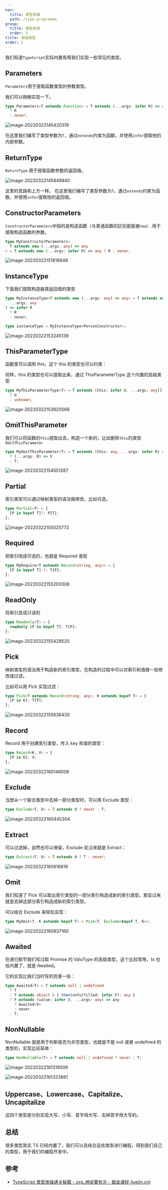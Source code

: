 ```yaml
---
nav:
  title: 类型体操
  path: /type-programme
group:
  title: 类型系统
  order: 3
title: 高级类型
order: 1
---
```


我们知道`TypeScript`实际内置有帮我们实现一些常见的类型。

## Parameters

`Parameters`用于提取函数类型的参数类型。

我们可以稍微实现一下。

```ts
type Parameters<T extends Function> = T extends (...args: infer R) => any
  ? R
  : never;
```

![image-20220322145420319](../../../assert/image-20220322145420319.png)

在这里我们编写了类型参数为`T`，通过`extends`约束为函数，并使用`infer`提取他的内部参数。

## ReturnType

`ReturnType` 用于提取函数参数的返回值。

![image-20220322145849840](../../../assert/image-20220322145849840.png)

这里的思路和上方一样。
在这里我们编写了类型参数为`T`，通过`extends`约束为函数，并使用`infer`提取他的返回值。

## ConstructorParameters

`ConstructorParameters`中指的是构造函数（与普通函数的区别是能被`new`）.用于提取构造函数的参数。

```ts
type MyConstructorParameters<
  T extends new (...args: any) => any
> = T extends new (...args: infer R) => any ? R : never;
```

![image-20220322151818648](../../../assert/image-20220322151818648.png)

## InstanceType

下面我们提取构造器类返回值的类型

```ts
type MyInstanceType<T extends new (...args: any) => any> = T extends new (
  ...args: any
) => infer R
  ? R
  : never;

type instanceType = MyInstanceType<PersonConstructor>;
```

![image-20220322153245139](../../../assert/image-20220322153245139.png)

## ThisParameterType

函数里可以调用 this，这个 this 的类型也可以约束：

同样，this 的类型也可以提取出来，通过 ThisParameterType 这个内置的高级类型

```ts
type MyThisParameterType<T> = T extends (this: infer U, ...args: any[]) => any
  ? U
  : unknown;
```

![image-20220322153920066](../../../assert/image-20220322153920066.png)

## OmitThisParameter

我们可以将函数的`this`提取出去，构造一个新的，比如删除`this`的类型`OmitThisParameter`

```ts
type MyOmitThisParameter<T> = T extends (this: any, ...args: infer R) => infer V
  ? (...args: R) => V
  : T;
```

![image-20220322154551287](../../../assert/image-20220322154551287.png)

## Partial

索引类型可以通过映射类型的语法做修改，比如可选。

```ts
type Partial<T> = {
  [P in keyof T]?: P[T];
};
```

![image-20220322155025772](../../../assert/image-20220322155025772.png)

## Required

把索引改成可选的，也就是 Required 类型

```ts
type MyRequire<T extends Record<string, any>> = {
  [P in keyof T]-?: T[P];
};
```

![image-20220322155200306](../../../assert/image-20220322155200306.png)

## ReadOnly

将索引变成只读的

```ts
type Readonly<T> = {
  readonly [P in keyof T]: T[P];
};
```

![image-20220322155429520](../../../assert/image-20220322155429520.png)

## Pick

映射类型的语法用于构造新的索引类型，在构造的过程中可以对索引和值做一些修改或过滤。

比如可以用 Pick 实现过滤：

```ts
type Pick<T extends Record<string, any>, K extends keyof T> = {
  [P in K]: T[P];
};
```

![image-20220322155836430](../../../assert/image-20220322155836430.png)

## Record

Record 用于创建索引类型，传入 key 和值的类型：

```ts
type Record<K, V> = {
  [P in K]: V;
};
```

![image-20220322160146006](../../../assert/image-20220322160146006.png)

## Exclude

当想从一个联合类型中去掉一部分类型时，可以用 Exclude 类型：

```typescript
type Exclude<T, U> = T extends U ? never : T;
```

![image-20220322160445304](../../../assert/image-20220322160445304.png)

## Extract

可以过滤掉，自然也可以保留，Exclude 反过来就是 Extract：

```ts
type Extract<T, U> = T extends U ? T : never;
```

![image-20220322160616616](../../../assert/image-20220322160616616.png)

## Omit

我们知道了 Pick 可以取出索引类型的一部分索引构造成新的索引类型，那反过来就是去掉这部分索引构造成新的索引类型。

可以结合 Exclude 来轻松实现：

```ts
type MyOmit<T, K extends keyof T> = Pick<T, Exclude<keyof T, K>>;
```

![image-20220322160837160](../../../assert/image-20220322160837160.png)

## Awaited

在递归那节我们写过取 Promise 的 ValuType 的高级类型，这个比较常用，ts 也给内置了，就是 Awaited。

它的实现比我们当时写的完善一些：

```typescript
type Awaited<T> = T extends null | undefined
  ? T
  : T extends object & { then(onfulfilled: infer F): any }
  ? F extends (value: infer V, ...args: any) => any
    ? Awaited<V>
    : never
  : T;
```

## NonNullable

NonNullable 就是用于判断是否为非空类型，也就是不是 null 或者 undefined 的类型的，实现比较简单：

```typescript
type NonNullable<T> = T extends null | undefined ? never : T;
```

![image-20220322161316509](../../../assert/image-20220322161316509.png)

![image-20220322161323881](../../../assert/image-20220322161323881.png)

## Uppercase、Lowercase、Capitalize、Uncapitalize

这四个类型是分别实现大写、小写、首字母大写、去掉首字母大写的。

## 总结

很多类型其实 TS 已经内置了，我们可以去结合这些类型进行编程，得到我们自己的类型，用于我们的编程开发中。

## 参考

- [TypeScript 类型体操通关秘籍 - zxg\_神说要有光 - 掘金课程 (juejin.cn)](https://juejin.cn/book/7047524421182947366/section/7048281553822023712)

